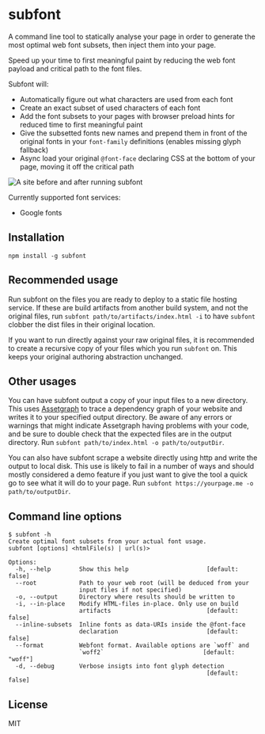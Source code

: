 subfont
=======

A command line tool to statically analyse your page in order to generate the most optimal web font subsets, then inject them into your page.

Speed up your time to first meaningful paint by reducing the web font payload and critical path to the font files.

Subfont will:
- Automatically figure out what characters are used from each font
- Create an exact subset of used characters of each font
- Add the font subsets to your pages with browser preload hints for reduced time to first meaningful paint
- Give the subsetted fonts new names and prepend them in front of the original fonts in your `font-family` definitions (enables missing glyph fallback)
- Async load your original `@font-face` declaring CSS at the bottom of your page, moving it off the critical path

![A site before and after running subfont](https://raw.githubusercontent.com/Munter/subfont/master/images/before-after.png)

Currently supported font services:
- Google fonts


Installation
-----

```
npm install -g subfont
```


Recommended usage
-----------------

Run subfont on the files you are ready to deploy to a static file hosting service. If these are build artifacts from another build system, and not the original files, run `subfont path/to/artifacts/index.html -i` to have `subfont` clobber the dist files in their original location.

If you want to run directly against your raw original files, it is recommended to create a recursive copy of your files which you run `subfont` on. This keeps your original authoring abstraction unchanged.


Other usages
------------

You can have subfont output a copy of your input files to a new directory. This uses [Assetgraph](https://github.com/assetgraph/assetgraph) to trace a dependency graph of your website and writes it to your specified output directory. Be aware of any errors or warnings that might indicate Assetgraph having problems with your code, and be sure to double check that the expected files are in the output directory. Run `subfont path/to/index.html -o path/to/outputDir`.


You can also have subfont scrape a website directly using http and write the output to local disk. This use is likely to fail in a number of ways and should mostly considered a demo feature if you just want to give the tool a quick go to see what it will do to your page. Run `subfont https://yourpage.me -o path/to/outputDir`.


Command line options
--------------------

```
$ subfont -h
Create optimal font subsets from your actual font usage.
subfont [options] <htmlFile(s) | url(s)>

Options:
  -h, --help        Show this help                      [default: false]
  --root            Path to your web root (will be deduced from your
                    input files if not specified)
  -o, --output      Directory where results should be written to
  -i, --in-place    Modify HTML-files in-place. Only use on build
                    artifacts                           [default: false]
  --inline-subsets  Inline fonts as data-URIs inside the @font-face
                    declaration                         [default: false]
  --format          Webfont format. Available options are `woff` and
                    `woff2`                            [default: "woff"]
  -d, --debug       Verbose insigts into font glyph detection
                                                        [default: false]
```

License
-------

MIT
